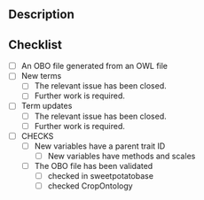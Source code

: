 Description <!-- Describe your changes in detail. -->
-----------------------------------------------------


<!-- If there are relevant issues, link them here: -->


Checklist <!-- Put an `x` in all the boxes that apply, or check them once submitted.-->
---------------------------------------------------------------------------------------
- [ ] An OBO file generated from an OWL file
- [ ] New terms
  - [ ] The relevant issue has been closed.
  - [ ] Further work is required.
- [ ] Term updates
  - [ ] The relevant issue has been closed.
  - [ ] Further work is required.
- [ ] CHECKS
  - [ ] New variables have a parent trait ID 
    - [ ] New variables have methods and scales 
  - [ ] The OBO file has been validated
    - [ ] checked in sweetpotatobase
    - [ ] checked CropOntology

